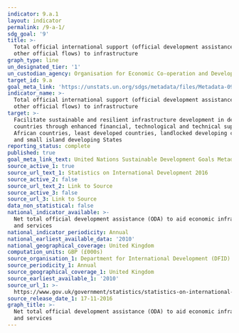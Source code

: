 ```yaml
---
indicator: 9.a.1
layout: indicator
permalink: /9-a-1/
sdg_goal: '9'
title: >-
  Total official international support (official development assistance plus
  other official flows) to infrastructure
graph_type: line
un_designated_tier: '1'
un_custodian_agency: Organisation for Economic Co-operation and Development (OECD)
target_id: 9.a
goal_meta_link: 'https://unstats.un.org/sdgs/metadata/files/Metadata-09-0A-01.pdf '
indicator_name: >-
  Total official international support (official development assistance plus
  other official flows) to infrastructure
target: >-
  Facilitate sustainable and resilient infrastructure development in developing
  countries through enhanced financial, technological and technical support to
  African countries, least developed countries, landlocked developing countries
  and small island developing States
reporting_status: complete
published: true
goal_meta_link_text: United Nations Sustainable Development Goals Metadata (pdf 208kB)
source_active_1: true
source_url_text_1: Statistics on International Development 2016
source_active_2: false
source_url_text_2: Link to Source
source_active_3: false
source_url_3: Link to Source
data_non_statistical: false
national_indicator_available: >-
  Net total official development assistance (ODA) to aid economic infrastructure
  and services
national_indicator_periodicity: Annual
national_earliest_available_data: '2010'
national_geographical_coverage: United Kingdom
computation_units: GBP (£000s)
source_organisation_1: Department for International Development (DFID)
source_periodicity_1: Annual
source_geographical_coverage_1: United Kingdom
source_earliest_available_1: '2010'
source_url_1: >-
  https://www.gov.uk/government/statistics/statistics-on-international-development-2016 
source_release_date_1: 17-11-2016
graph_title: >-
  Net total official development assistance (ODA) to aid economic infrastructure
  and services
---
```

